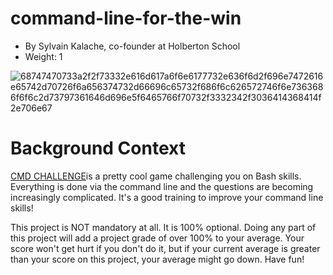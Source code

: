 # command-line-for-the-win

* By Sylvain Kalache, co-founder at Holberton School
* Weight: 1
  
![68747470733a2f2f73332e616d617a6f6e6177732e636f6d2f696e7472616e65742d70726f6a656374732d66696c65732f686f6c626572746f6e7363686f6f6c2d73797361646d696e5f6465766f70732f3332342f3036414368414f2e706e67](https://github.com/acanite01/alx-system_engineering-devops/assets/107746972/512d520d-439a-42b2-9c70-733654c40a32)

# Background Context

[CMD CHALLENGE](https://cmdchallenge.com/)is a pretty cool game challenging you on Bash skills. Everything is done via the command line and the questions are becoming increasingly complicated. It's a good training to improve your command line skills!

This project is NOT mandatory at all. It is 100% optional. Doing any part of this project will add a project grade of over 100% to your average. Your score won't get hurt if you don't do it, but if your current average is greater than your score on this project, your average might go down. Have fun!
